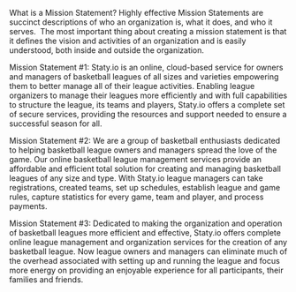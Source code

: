 What is a Mission Statement?
Highly effective Mission Statements are succinct descriptions of who an organization is, what it does, and who it serves.  The most important thing about creating a mission statement is that it defines the vision and activities of an organization and is easily understood, both inside and outside the organization.


Mission Statement #1:
Staty.io is an online, cloud-based service for owners and managers of basketball leagues of all sizes and varieties empowering them to better manage all of their league activities.  Enabling league organizers to manage their leagues more efficiently and with full capabilities to structure the league, its teams and players, Staty.io offers a complete set of secure services, providing the resources and support needed to ensure a successful season for all.



Mission Statement #2:
We are a group of basketball enthusiasts dedicated to helping basketball league owners and managers spread the love of the game.  Our online basketball league management services provide an affordable and efficient total solution for creating and managing basketball leagues of any size and type.  With Staty.io league managers can take registrations, created teams, set up schedules, establish league and game rules, capture statistics for every game, team and player, and process payments.  



Mission Statement #3:
Dedicated to making the organization and operation of basketball leagues more efficient and effective, Staty.io offers complete online league management and organization services for the creation of any basketball league.  Now league owners and managers can eliminate much of the overhead associated with setting up and running the league and focus more energy on providing an enjoyable experience for all participants, their families and friends.